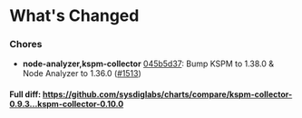 # What's Changed

### Chores
- **node-analyzer,kspm-collector** [045b5d37](https://github.com/sysdiglabs/charts/commit/045b5d3798eb60ac6bff33f168273dca8a49618b): Bump KSPM to 1.38.0 & Node Analyzer to 1.36.0 ([#1513](https://github.com/sysdiglabs/charts/issues/1513))
#### Full diff: https://github.com/sysdiglabs/charts/compare/kspm-collector-0.9.3...kspm-collector-0.10.0
